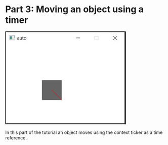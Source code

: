# Part 3: Moving an object using a timer

![example image](https://github.com/elferherrera/SDL2Tutorial/blob/master/part_3/auto.jpg "Example Image")

In this part of the tutorial an object moves using the context ticker
as a time reference.

